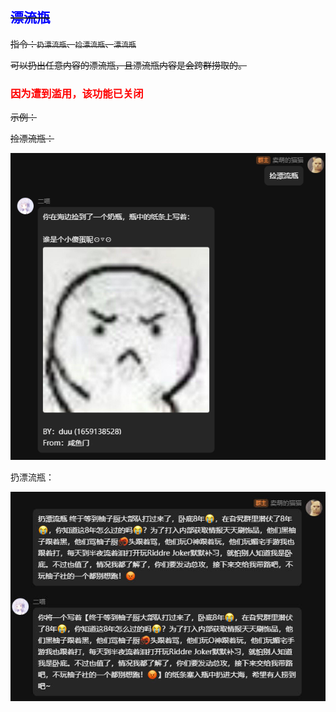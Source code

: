 ## ~~<font color=blue>漂流瓶</font>~~

~~指令：```扔漂流瓶```、```捡漂流瓶```、```漂流瓶```~~

~~可以扔出任意内容的漂流瓶，且漂流瓶内容是会跨群捞取的。~~

### <font color=red>因为遭到滥用，该功能已关闭</font>

~~示例：~~

~~捡漂流瓶：~~

![](.\imgs\jian.png)

扔漂流瓶：

![](.\imgs\reng.jpg)
